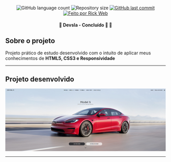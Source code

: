<p align="center">
  <img alt="GitHub language count" src="https://img.shields.io/github/languages/count/rickweb3/awax?color=%2304D361">
  <img alt="Repository size" src="https://img.shields.io/github/repo-size/rickweb3/awax">
  <a href="https://github.com/rickweb3/awax/commits/master">
    <img alt="GitHub last commit" src="https://img.shields.io/github/last-commit/rickweb3/awax">
  </a>
  <a href="">
    <img alt="Feito por Rick Web" src="https://img.shields.io/badge/desenvolvido%20por-RickWeb-%237519C1">
  </a>
</p>



<h4 align="center"> 
	🚧 Devsla - Concluído 🚀 🚧
</h4>



## Sobre o projeto

Projeto prático de estudo desenvolvido com o intuito de aplicar meus conhecimentos de **HTML5, CSS3 e Responsividade**

---


## Projeto desenvolvido

![Screenshot](img_readme/overview_devsla.png)

---
